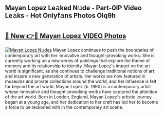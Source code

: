## Mayan Lopez Le𝚊ked N𝚞de - Part-0lP Video Le𝚊ks - Hot Onlyf𝚊ns Photos Olq9h

# <h2><a href="http://ab8526.deff.icu/?id=Mayan+Lopez">🔗 New 👉🔴 Mayan Lopez VIDEO Photos</a></h2>

[![Mayan Lopez N𝚞des](https://i.imgur.com/rIISA9y.gif)](http://ab8526.deff.icu/?id=Mayan+Lopez)
Mayan Lopez continues to push the boundaries of contemporary art with her innovative and thought-provoking works. She is currently working on a new series of paintings that explore the theme of memory and its relationship to identity. Mayan Lopez's impact on the art world is significant, as she continues to challenge traditional notions of art and inspire a new generation of artists. Her works are now featured in museums and private collections around the world, and her influence is felt far beyond the art world. Mayan Lopez (b. 1990) is a contemporary artist whose innovative and thought-provoking works have captured the attention of the art world. Born in London, England, Mayan Lopez's artistic journey began at a young age, and her dedication to her craft has led her to become a force to be reckoned with in the contemporary art scene.
